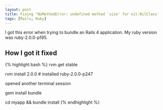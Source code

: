 ```yaml
---
layout: post
title: Fixing "NoMethodError: undefined method 'size' for nil:NilClass"
tags: [Rails, Ruby]
---
```

I got this error when trying to bundle an Rails 4 application. My ruby version was ruby-2.0.0-p195.

## How I got it fixed

{% highlight bash %}
rvm get stable

rvm install 2.0.0 # installed ruby-2.0.0-p247

opened another terminal session

gem install bundle

cd myapp && bundle install
{% endhighlight %}
